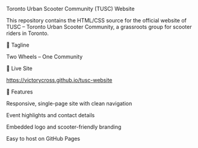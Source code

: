 Toronto Urban Scooter Community (TUSC) Website

This repository contains the HTML/CSS source for the official website of TUSC – Toronto Urban Scooter Community, a grassroots group for scooter riders in Toronto.

🌟 Tagline

Two Wheels – One Community

🚀 Live Site

https://victorycross.github.io/tusc-website

📄 Features

Responsive, single-page site with clean navigation

Event highlights and contact details

Embedded logo and scooter-friendly branding

Easy to host on GitHub Pages
